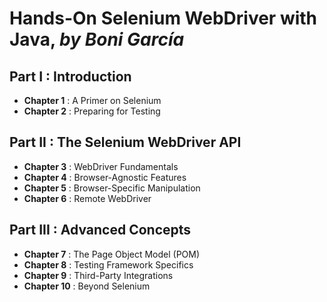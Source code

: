 # Hands-On Selenium WebDriver with Java, *by Boni García*

## Part I : Introduction
- **Chapter 1** : A Primer on Selenium
- **Chapter 2** : Preparing for Testing

## Part II : The Selenium WebDriver API
- **Chapter 3** : WebDriver Fundamentals
- **Chapter 4** : Browser-Agnostic Features
- **Chapter 5** : Browser-Specific Manipulation
- **Chapter 6** : Remote WebDriver

## Part III : Advanced Concepts
- **Chapter 7** : The Page Object Model (POM)
- **Chapter 8** : Testing Framework Specifics
- **Chapter 9** : Third-Party Integrations
- **Chapter 10** : Beyond Selenium
